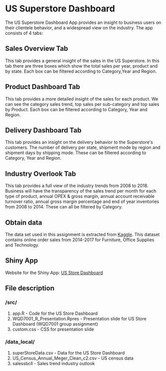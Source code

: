 ﻿# US Superstore Dashboard
 
The US Superstore Dashboard App provides an insight to business users on their clientele behavior, and a widespread view on the industry. The app consists of 4 tabs:

## Sales Overview Tab
This tab provides a general insight of the sales in the US Superstore. In this tab there are three boxes which show the total sales per year, product and by state. Each box can be filtered according to Category,Year and Region.

## Product Dashboard Tab
This tab provides a more detailed insight of the sales for each product. We can see the category sales trend, top sales per sub-category and top sales by Product. Each box can be filtered according to Category, Year and Region.

## Delivery Dashboard Tab
This tab provides an insight on the delivery behavior to the Superstore's customers. The number of delivery per state, shipment mode by region and shipment days by shipping mode. These can be filtered according to Category, Year and Region.

## Industry Overlook Tab
This tab provides a full view of the industry trends from 2008 to 2018. Business will have the transparency of the sales trend per month for each type of product, annual OPEX & gross margin, annual account receivable turnover ratio, annual gross margin percentage and end of year inventories from 2008 to 2014. These can all be filtered by Category.

## Obtain data
The data set used in this assignment is extracted from [Kaggle](https://www.kaggle.com/juhi1994/superstore). This dataset contains online order sales from 2014-2017 for Furniture, Office Supplies and Technology.

## Shiny App
Website for the Shiny App: [US Store Dashboard](https://s2005669.shinyapps.io/SuperStoreDashBoard/) 

## File description
### /src/
1. app.R - Code for the US Store Dashboard
1. WQD7001_R_Presentation.Rpres - Presentation slide for US Store Dashboard (WQD7001 group assignment)
1. custom.css - CSS for presentation slide

### /data_local/
1. superStoreData.csv - Data for the US Store Dashboard
1. US_Census_Annual_Meger_Clean_c2.csv - US census data
1. salessbcll - Sales trend industry outlook
